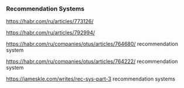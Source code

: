 ### Recommendation Systems

https://habr.com/ru/articles/773126/

https://habr.com/ru/articles/792994/

https://habr.com/ru/companies/otus/articles/764680/ recommendation system

https://habr.com/ru/companies/otus/articles/764222/ recommendation system

<https://jameskle.com/writes/rec-sys-part-3> recommendation systems
